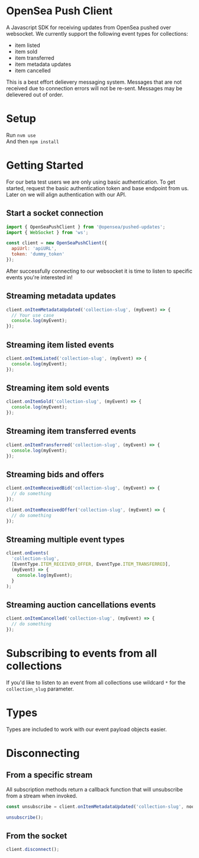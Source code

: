 # OpenSea Push Client

A Javascript SDK for receiving updates from OpenSea pushed over websocket. We currently support the following event types for collections:

- item listed
- item sold
- item transferred
- item metadata updates
- item cancelled

This is a best effort delievery messaging system. Messages that are not received due to connection errors will not be re-sent. Messages may be delievered out of order.

# Setup

Run `nvm use`  
And then `npm install`

# Getting Started

For our beta test users we are only using basic authentication. To get started, request the basic authentication token and base endpoint from us. Later on we will align authentication with our API.

## Start a socket connection

```javascript
import { OpenSeaPushClient } from '@opensea/pushed-updates';
import { WebSocket } from 'ws';

const client = new OpenSeaPushClient({
  apiUrl: 'apiURL',
  token: 'dummy_token'
});
```

After successfully connecting to our websocket it is time to listen to specific events you're interested in!

## Streaming metadata updates

```javascript
client.onItemMetadataUpdated('collection-slug', (myEvent) => {
  // Your use case
  console.log(myEvent);
});
```

## Streaming item listed events

```javascript
client.onItemListed('collection-slug', (myEvent) => {
  console.log(myEvent);
});
```

## Streaming item sold events

```javascript
client.onItemSold('collection-slug', (myEvent) => {
  console.log(myEvent);
});
```

## Streaming item transferred events

```javascript
client.onItemTransferred('collection-slug', (myEvent) => {
  console.log(myEvent);
});
```

## Streaming bids and offers

```javascript
client.onItemReceivedBid('collection-slug', (myEvent) => {
  // do something
});

client.onItemReceivedOffer('collection-slug', (myEvent) => {
  // do something
});
```

## Streaming multiple event types

```javascript
client.onEvents(
  'collection-slug',
  [EventType.ITEM_RECEIVED_OFFER, EventType.ITEM_TRANSFERRED],
  (myEvent) => {
    console.log(myEvent);
  }
);
```

## Streaming auction cancellations events

```javascript
client.onItemCancelled('collection-slug', (myEvent) => {
  // do something
});
```

# Subscribing to events from all collections

If you'd like to listen to an event from all collections use wildcard `*` for the `collection_slug` parameter.

# Types

Types are included to work with our event payload objects easier.

# Disconnecting

## From a specific stream

All subscription methods return a callback function that will unsubscribe from a stream when invoked.

```javascript
const unsubscribe = client.onItemMetadataUpdated('collection-slug', noop);

unsubscribe();
```

## From the socket

```javascript
client.disconnect();
```
